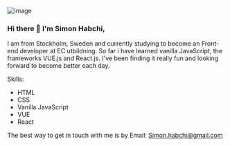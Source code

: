 ![image](https://user-images.githubusercontent.com/92309512/167427686-1da33216-005b-4905-a6da-455e94d05d27.png)
### Hi there 👋 I'm Simon Habchi,

I am from Stockholm, Sweden and currently studying to become an Front-end developer at EC utbildning. So far i have learned vanilla JavaScript, the frameworks VUE.js and React.js. I've been finding it really fun and looking forward to become better each day. 


Skills:
- HTML 
- CSS
- Vanilla JavaScript
- VUE
- React

The best way to get in touch with me is by Email: Simon.habchi@gmail.com
